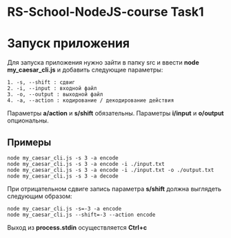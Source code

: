 # RS-School-NodeJS-course Task1

# Запуск приложения

Для запуска приложения нужно зайти в папку src и ввести **node my_caesar_cli.js** и добавить следующие параметры:

```
1. -s, --shift : сдвиг
2. -i, --input : входной файл
3. -o, --output : выходной файл
4. -a, --action : кодирование / декодирование действия
```

Параметры **a/action** и **s/shift** обязательны.
Параметры **i/input** и **o/output** опциональны.

## Примеры 

```
node my_caesar_cli.js -s 3 -a encode
node my_caesar_cli.js -s 3 -a encode -i ./input.txt
node my_caesar_cli.js -s 3 -a encode -i ./input.txt -o ./output.txt
node my_caesar_cli.js -s 3 -a decode
```

При отрицательном сдвиге запись параметра **s/shift** должна выглядеть следующим образом:
```
node my_caesar_cli.js -s=-3 -a encode
node my_caesar_cli.js --shift=-3 --action encode
```

Выход из **process.stdin** осуществляется **Ctrl+c**

